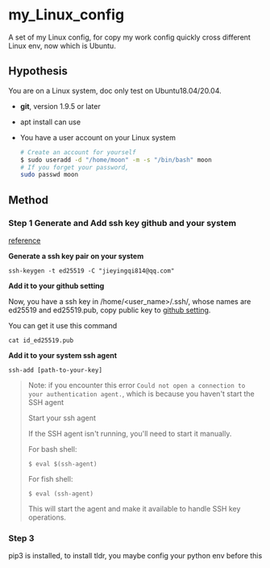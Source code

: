 # my_Linux_config

A set of my Linux config, for copy my work config quickly cross different Linux env, now which is Ubuntu.

## Hypothesis

You are on a Linux system, doc only test on Ubuntu18.04/20.04.

- **git**, version 1.9.5 or later

- apt install can use

- You have a user account on your Linux system

  ```bash
  # Create an account for yourself
  $ sudo useradd -d "/home/moon" -m -s "/bin/bash" moon
  # If you forget your password, 
  sudo passwd moon
  ```

## Method

### Step 1 Generate and Add ssh key github and your system
[reference](https://docs.github.com/en/authentication/connecting-to-github-with-ssh/generating-a-new-ssh-key-and-adding-it-to-the-ssh-agent#generating-a-new-ssh-key)

**Generate a ssh key pair on your system**

```
ssh-keygen -t ed25519 -C "jieyingqi814@qq.com"
```

**Add it to your github setting**

Now, you have a ssh key in /home/<user_name>/.ssh/, whose names are ed25519 and ed25519.pub,
copy public key to [github setting](https://github.com/settings/keys).

You can get it use this command
```
cat id_ed25519.pub
```

**Add it to your system ssh agent**

```
ssh-add [path-to-your-key]
```

> Note: if you encounter this error `Could not open a connection to your authentication agent.`, 
> which is because you haven't start the SSH agent
>
> Start your ssh agent
>
> If the SSH agent isn't running, you'll need to start it manually.
> 
> For bash shell:
> ```
> $ eval $(ssh-agent)
> ```
> For fish shell:
> ```
> $ eval (ssh-agent)
> ```
> This will start the agent and make it available to handle SSH key operations.



### Step 3 

pip3 is installed, to install tldr, you maybe config your python env before this 
